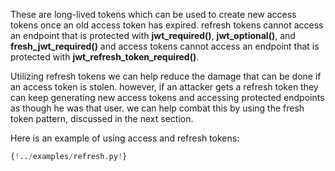 These are long-lived tokens which can be used to create new access tokens once an old access token has expired. refresh tokens cannot access an endpoint that is protected with <b>jwt_required()</b>, <b>jwt_optional()</b>, and <b>fresh_jwt_required()</b> and access tokens cannot access an endpoint that is protected with <b>jwt_refresh_token_required()</b>.

Utilizing refresh tokens we can help reduce the damage that can be done if an access token is stolen. however, if an attacker gets a refresh token they can keep generating new access tokens and accessing protected endpoints as though he was that user. we can help combat this by using the fresh token pattern, discussed in the next section.

Here is an example of using access and refresh tokens:

```python
{!../examples/refresh.py!}
```
